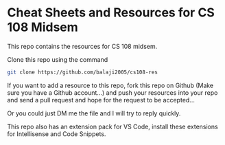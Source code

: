 # Cheat Sheets and Resources for CS 108 Midsem

This repo contains the resources for CS 108 midsem.

Clone this repo using the command

```bash
git clone https://github.com/balaji2005/cs108-res
```

If you want to add a resource to this repo, fork this repo on Github (Make sure you have a Github account...) and push your resources into your repo and send a pull request and hope for the request to be accepted...

Or you could just DM me the file and I will try to reply quickly.

This repo also has an extension pack for VS Code, install these extensions for Intellisense and Code Snippets.